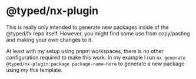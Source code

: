 # @typed/nx-plugin

This is really only intended to generate new packages inside of the @typed/fx repo itself. 
However, you might find some use from copy/pasting and making your own changes to it.

At least with my setup using pnpm workspaces, there is no other configuration required to make this work. In my example I run `nx generate @typed/nx-plugin:package package-name-here` to generate a new 
package using my this template.
